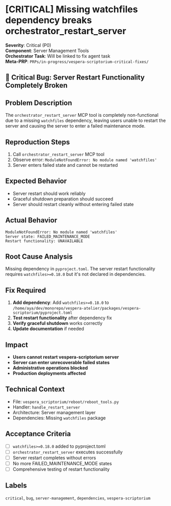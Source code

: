 # [CRITICAL] Missing watchfiles dependency breaks orchestrator_restart_server

**Severity**: Critical (P0)  
**Component**: Server Management Tools  
**Orchestrator Task**: Will be linked to fix agent task  
**Meta-PRP**: `PRPs/in-progress/vespera-scriptorium-critical-fixes/`

## 🚨 Critical Bug: Server Restart Functionality Completely Broken

## Problem Description

The `orchestrator_restart_server` MCP tool is completely non-functional due to a missing `watchfiles` dependency, leaving users unable to restart the server and causing the server to enter a failed maintenance mode.

## Reproduction Steps

1. Call `orchestrator_restart_server` MCP tool
2. Observe error: `ModuleNotFoundError: No module named 'watchfiles'`
3. Server enters failed state and cannot be restarted

## Expected Behavior

- Server restart should work reliably
- Graceful shutdown preparation should succeed
- Server should restart cleanly without entering failed state

## Actual Behavior

```
ModuleNotFoundError: No module named 'watchfiles'
Server state: FAILED_MAINTENANCE_MODE
Restart functionality: UNAVAILABLE
```

## Root Cause Analysis

Missing dependency in `pyproject.toml`. The server restart functionality requires `watchfiles>=0.18.0` but it's not declared in dependencies.

## Fix Required

1. **Add dependency**: Add `watchfiles>=0.18.0` to `/home/aya/dev/monorepo/vespera-atelier/packages/vespera-scriptorium/pyproject.toml`
2. **Test restart functionality** after dependency fix
3. **Verify graceful shutdown** works correctly
4. **Update documentation** if needed

## Impact

- **Users cannot restart vespera-scriptorium server**
- **Server can enter unrecoverable failed states**
- **Administrative operations blocked**
- **Production deployments affected**

## Technical Context

- File: `vespera_scriptorium/reboot/reboot_tools.py`
- Handler: `handle_restart_server`
- Architecture: Server management layer
- Dependencies: Missing `watchfiles` package

## Acceptance Criteria

- [ ] `watchfiles>=0.18.0` added to pyproject.toml
- [ ] `orchestrator_restart_server` executes successfully
- [ ] Server restart completes without errors
- [ ] No more FAILED_MAINTENANCE_MODE states
- [ ] Comprehensive testing of restart functionality

## Labels

`critical`, `bug`, `server-management`, `dependencies`, `vespera-scriptorium`